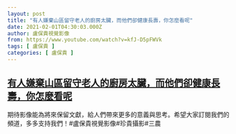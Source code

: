 ```yaml
---
layout: post
title: "有人嫌棄山區留守老人的廚房太臟，而他們卻健康長壽，你怎麼看呢"
date: 2021-02-01T04:30:03.000Z
author: 盧保貴視覺影像
from: https://www.youtube.com/watch?v=kfJ-D5pFWVk
tags: [ 盧保貴 ]
categories: [ 盧保貴 ]
---
```

<!--1612153803000-->
[有人嫌棄山區留守老人的廚房太臟，而他們卻健康長壽，你怎麼看呢](https://www.youtube.com/watch?v=kfJ-D5pFWVk)
------

<div>
期待影像能為將來保留文獻，給人們帶來更多的意義與思考。希望大家訂閱我們的頻道，多多支持我們！#盧保貴視覺影像#珍貴攝影#三農
</div>
